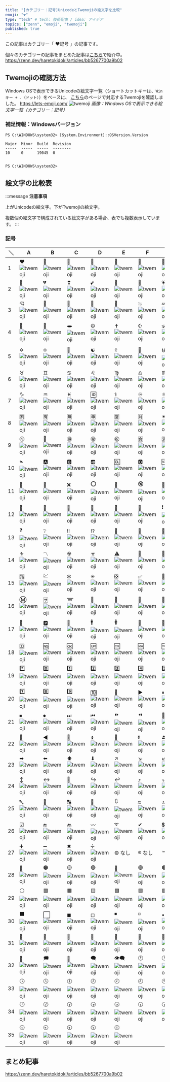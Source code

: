 ```yaml
---
title: "[カテゴリー：記号]UnicodeとTwemojiの絵文字を比較"
emoji: "❤"
type: "tech" # tech: 技術記事 / idea: アイデア
topics: ["zenn", "emoji", "twemoji"]
published: true
---
```

この記事はカテゴリー「 ❤記号 」の記事です。

個々のカテゴリーの記事をまとめた記事は[こちら](https://zenn.dev/haretokidoki/articles/bb5267700a9b02)で紹介中。
https://zenn.dev/haretokidoki/articles/bb5267700a9b02

## Twemojiの確認方法

Windows OSで表示できるUnicodeの絵文字一覧（ショートカットキーは、`Winキー + .（ドット）`）をベースに、
[こちら](https://lets-emoji.com/)のページで対応するTwemojiを確認しました。
https://lets-emoji.com/
![twemoji](https://storage.googleapis.com/zenn-user-upload/2dafae3ef9ac-20230517.png)
*画像：Windows OSで表示できる絵文字一覧（カテゴリー：記号）*

### 補足情報：Windowsバージョン

```powershell:Windows10 Pro
PS C:\WINDOWS\system32> [System.Environment]::OSVersion.Version

Major  Minor  Build  Revision
-----  -----  -----  --------
10     0      19045  0


PS C:\WINDOWS\system32>
```

## 絵文字の比較表

:::message
**注意事項**

上がUnicodeの絵文字。下がTwemojiの絵文字。

複数個の絵文字で構成されている絵文字がある場合、表でも複数表示しています。
:::
### 記号
| ＼ | A | B | C | D | E | F | G | H |
| ----- | ----- | ----- | ----- | ----- | ----- | ----- | ----- | ----- |
| 1 | ❤ ![twemoji](https://twemoji.maxcdn.com/v/14.0.2/72x72/2764.png) | 🧡 ![twemoji](https://twemoji.maxcdn.com/v/14.0.2/72x72/1f9e1.png) | 💛 ![twemoji](https://twemoji.maxcdn.com/v/14.0.2/72x72/1f49b.png) | 💚 ![twemoji](https://twemoji.maxcdn.com/v/14.0.2/72x72/1f49a.png) | 💙 ![twemoji](https://twemoji.maxcdn.com/v/14.0.2/72x72/1f499.png) | 💜 ![twemoji](https://twemoji.maxcdn.com/v/14.0.2/72x72/1f49c.png) | 🤎 ![twemoji](https://twemoji.maxcdn.com/v/14.0.2/72x72/1f90e.png) | 🖤 ![twemoji](https://twemoji.maxcdn.com/v/14.0.2/72x72/1f5a4.png) |
| 2 | 🤍 ![twemoji](https://twemoji.maxcdn.com/v/14.0.2/72x72/1f90d.png) | 💔 ![twemoji](https://twemoji.maxcdn.com/v/14.0.2/72x72/1f494.png) | ❣ ![twemoji](https://twemoji.maxcdn.com/v/14.0.2/72x72/2763.png) | 💕 ![twemoji](https://twemoji.maxcdn.com/v/14.0.2/72x72/1f495.png) | 💞 ![twemoji](https://twemoji.maxcdn.com/v/14.0.2/72x72/1f49e.png) | 💓 ![twemoji](https://twemoji.maxcdn.com/v/14.0.2/72x72/1f493.png) | 💗 ![twemoji](https://twemoji.maxcdn.com/v/14.0.2/72x72/1f497.png) | 💖 ![twemoji](https://twemoji.maxcdn.com/v/14.0.2/72x72/1f496.png) |
| 3 | 💘 ![twemoji](https://twemoji.maxcdn.com/v/14.0.2/72x72/1f498.png) | 💝 ![twemoji](https://twemoji.maxcdn.com/v/14.0.2/72x72/1f49d.png) | 💟 ![twemoji](https://twemoji.maxcdn.com/v/14.0.2/72x72/1f49f.png) | 💌 ![twemoji](https://twemoji.maxcdn.com/v/14.0.2/72x72/1f48c.png) | 💢 ![twemoji](https://twemoji.maxcdn.com/v/14.0.2/72x72/1f4a2.png) | 💥 ![twemoji](https://twemoji.maxcdn.com/v/14.0.2/72x72/1f4a5.png) | 💤 ![twemoji](https://twemoji.maxcdn.com/v/14.0.2/72x72/1f4a4.png) | 💦 ![twemoji](https://twemoji.maxcdn.com/v/14.0.2/72x72/1f4a6.png) |
| 4 | 💨 ![twemoji](https://twemoji.maxcdn.com/v/14.0.2/72x72/1f4a8.png) | 💫 ![twemoji](https://twemoji.maxcdn.com/v/14.0.2/72x72/1f4ab.png) | 🕳 ![twemoji](https://twemoji.maxcdn.com/v/14.0.2/72x72/1f573.png) | ☮ ![twemoji](https://twemoji.maxcdn.com/v/14.0.2/72x72/262e.png) | ✝ ![twemoji](https://twemoji.maxcdn.com/v/14.0.2/72x72/271d.png) | ☪ ![twemoji](https://twemoji.maxcdn.com/v/14.0.2/72x72/262a.png) | 🕉 ![twemoji](https://twemoji.maxcdn.com/v/14.0.2/72x72/1f549.png) | ☸ ![twemoji](https://twemoji.maxcdn.com/v/14.0.2/72x72/2638.png) |
| 5 | ✡ ![twemoji](https://twemoji.maxcdn.com/v/14.0.2/72x72/2721.png) | 🔯 ![twemoji](https://twemoji.maxcdn.com/v/14.0.2/72x72/1f52f.png) | 🕎 ![twemoji](https://twemoji.maxcdn.com/v/14.0.2/72x72/1f54e.png) | ☯ ![twemoji](https://twemoji.maxcdn.com/v/14.0.2/72x72/262f.png) | ☦ ![twemoji](https://twemoji.maxcdn.com/v/14.0.2/72x72/2626.png) | 🛐 ![twemoji](https://twemoji.maxcdn.com/v/14.0.2/72x72/1f6d0.png) | ⛎ ![twemoji](https://twemoji.maxcdn.com/v/14.0.2/72x72/26ce.png) | ♈ ![twemoji](https://twemoji.maxcdn.com/v/14.0.2/72x72/2648.png) |
| 6 | ♉ ![twemoji](https://twemoji.maxcdn.com/v/14.0.2/72x72/2649.png) | ♊ ![twemoji](https://twemoji.maxcdn.com/v/14.0.2/72x72/264a.png) | ♋ ![twemoji](https://twemoji.maxcdn.com/v/14.0.2/72x72/264b.png) | ♌ ![twemoji](https://twemoji.maxcdn.com/v/14.0.2/72x72/264c.png) | ♍ ![twemoji](https://twemoji.maxcdn.com/v/14.0.2/72x72/264d.png) | ♎ ![twemoji](https://twemoji.maxcdn.com/v/14.0.2/72x72/264e.png) | ♏ ![twemoji](https://twemoji.maxcdn.com/v/14.0.2/72x72/264f.png) | ♐ ![twemoji](https://twemoji.maxcdn.com/v/14.0.2/72x72/2650.png) |
| 7 | ♑ ![twemoji](https://twemoji.maxcdn.com/v/14.0.2/72x72/2651.png) | ♒ ![twemoji](https://twemoji.maxcdn.com/v/14.0.2/72x72/2652.png) | ♓ ![twemoji](https://twemoji.maxcdn.com/v/14.0.2/72x72/2653.png) | 🆔 ![twemoji](https://twemoji.maxcdn.com/v/14.0.2/72x72/1f194.png) | ⚕ ![twemoji](https://twemoji.maxcdn.com/v/14.0.2/72x72/2695.png) | ♾ ![twemoji](https://twemoji.maxcdn.com/v/14.0.2/72x72/267e.png) | ⚛ ![twemoji](https://twemoji.maxcdn.com/v/14.0.2/72x72/269b.png) | 🈳 ![twemoji](https://twemoji.maxcdn.com/v/14.0.2/72x72/1f233.png) |
| 8 | 🈹 ![twemoji](https://twemoji.maxcdn.com/v/14.0.2/72x72/1f239.png) | 🈶 ![twemoji](https://twemoji.maxcdn.com/v/14.0.2/72x72/1f236.png) | 🈚 ![twemoji](https://twemoji.maxcdn.com/v/14.0.2/72x72/1f21a.png) | 🈸 ![twemoji](https://twemoji.maxcdn.com/v/14.0.2/72x72/1f238.png) | 🈺 ![twemoji](https://twemoji.maxcdn.com/v/14.0.2/72x72/1f23a.png) | 🈷 ![twemoji](https://twemoji.maxcdn.com/v/14.0.2/72x72/1f237.png) | ✴ ![twemoji](https://twemoji.maxcdn.com/v/14.0.2/72x72/2734.png) | 🆚 ![twemoji](https://twemoji.maxcdn.com/v/14.0.2/72x72/1f19a.png) |
| 9 | 🉑 ![twemoji](https://twemoji.maxcdn.com/v/14.0.2/72x72/1f251.png) | 💮 ![twemoji](https://twemoji.maxcdn.com/v/14.0.2/72x72/1f4ae.png) | 🉐 ![twemoji](https://twemoji.maxcdn.com/v/14.0.2/72x72/1f250.png) | ㊙ ![twemoji](https://twemoji.maxcdn.com/v/14.0.2/72x72/3299.png) | ㊗ ![twemoji](https://twemoji.maxcdn.com/v/14.0.2/72x72/3297.png) | 🈴 ![twemoji](https://twemoji.maxcdn.com/v/14.0.2/72x72/1f234.png) | 🈵 ![twemoji](https://twemoji.maxcdn.com/v/14.0.2/72x72/1f235.png) | 🈲 ![twemoji](https://twemoji.maxcdn.com/v/14.0.2/72x72/1f232.png) |
| 10 | 🚼 ![twemoji](https://twemoji.maxcdn.com/v/14.0.2/72x72/1f6bc.png) | 🅰 ![twemoji](https://twemoji.maxcdn.com/v/14.0.2/72x72/1f170.png) | 🅱 ![twemoji](https://twemoji.maxcdn.com/v/14.0.2/72x72/1f171.png) | 🆎 ![twemoji](https://twemoji.maxcdn.com/v/14.0.2/72x72/1f18e.png) | 🆑 ![twemoji](https://twemoji.maxcdn.com/v/14.0.2/72x72/1f191.png) | 🅾 ![twemoji](https://twemoji.maxcdn.com/v/14.0.2/72x72/1f17e.png) | 🆘 ![twemoji](https://twemoji.maxcdn.com/v/14.0.2/72x72/1f198.png) | ⛔ ![twemoji](https://twemoji.maxcdn.com/v/14.0.2/72x72/26d4.png) |
| 11 | 🛑 ![twemoji](https://twemoji.maxcdn.com/v/14.0.2/72x72/1f6d1.png) | 📛 ![twemoji](https://twemoji.maxcdn.com/v/14.0.2/72x72/1f4db.png) | ❌ ![twemoji](https://twemoji.maxcdn.com/v/14.0.2/72x72/274c.png) | ⭕ ![twemoji](https://twemoji.maxcdn.com/v/14.0.2/72x72/2b55.png) | 🚫 ![twemoji](https://twemoji.maxcdn.com/v/14.0.2/72x72/1f6ab.png) | 🔇 ![twemoji](https://twemoji.maxcdn.com/v/14.0.2/72x72/1f507.png) | 🔕 ![twemoji](https://twemoji.maxcdn.com/v/14.0.2/72x72/1f515.png) | 🚭 ![twemoji](https://twemoji.maxcdn.com/v/14.0.2/72x72/1f6ad.png) |
| 12 | 🚷 ![twemoji](https://twemoji.maxcdn.com/v/14.0.2/72x72/1f6b7.png) | 🚯 ![twemoji](https://twemoji.maxcdn.com/v/14.0.2/72x72/1f6af.png) | 🚳 ![twemoji](https://twemoji.maxcdn.com/v/14.0.2/72x72/1f6b3.png) | 🚱 ![twemoji](https://twemoji.maxcdn.com/v/14.0.2/72x72/1f6b1.png) | 🔞 ![twemoji](https://twemoji.maxcdn.com/v/14.0.2/72x72/1f51e.png) | 📵 ![twemoji](https://twemoji.maxcdn.com/v/14.0.2/72x72/1f4f5.png) | ❗ ![twemoji](https://twemoji.maxcdn.com/v/14.0.2/72x72/2757.png) | ❕ ![twemoji](https://twemoji.maxcdn.com/v/14.0.2/72x72/2755.png) |
| 13 | ❓ ![twemoji](https://twemoji.maxcdn.com/v/14.0.2/72x72/2753.png) | ❔ ![twemoji](https://twemoji.maxcdn.com/v/14.0.2/72x72/2754.png) | ‼ ![twemoji](https://twemoji.maxcdn.com/v/14.0.2/72x72/203c.png) | ⁉ ![twemoji](https://twemoji.maxcdn.com/v/14.0.2/72x72/2049.png) | 💯 ![twemoji](https://twemoji.maxcdn.com/v/14.0.2/72x72/1f4af.png) | 🔅 ![twemoji](https://twemoji.maxcdn.com/v/14.0.2/72x72/1f505.png) | 🔆 ![twemoji](https://twemoji.maxcdn.com/v/14.0.2/72x72/1f506.png) | 🔱 ![twemoji](https://twemoji.maxcdn.com/v/14.0.2/72x72/1f531.png) |
| 14 | ⚜ ![twemoji](https://twemoji.maxcdn.com/v/14.0.2/72x72/269c.png) | 〽 ![twemoji](https://twemoji.maxcdn.com/v/14.0.2/72x72/303d.png) | ☢ ![twemoji](https://twemoji.maxcdn.com/v/14.0.2/72x72/2622.png) | ☣ ![twemoji](https://twemoji.maxcdn.com/v/14.0.2/72x72/2623.png) | ⚠ ![twemoji](https://twemoji.maxcdn.com/v/14.0.2/72x72/26a0.png) | 🚸 ![twemoji](https://twemoji.maxcdn.com/v/14.0.2/72x72/1f6b8.png) | 🔰 ![twemoji](https://twemoji.maxcdn.com/v/14.0.2/72x72/1f530.png) | ♻ ![twemoji](https://twemoji.maxcdn.com/v/14.0.2/72x72/267b.png) |
| 15 | 🈯 ![twemoji](https://twemoji.maxcdn.com/v/14.0.2/72x72/1f22f.png) | 💹 ![twemoji](https://twemoji.maxcdn.com/v/14.0.2/72x72/1f4b9.png) | ❇ ![twemoji](https://twemoji.maxcdn.com/v/14.0.2/72x72/2747.png) | ✳ ![twemoji](https://twemoji.maxcdn.com/v/14.0.2/72x72/2733.png) | ❎ ![twemoji](https://twemoji.maxcdn.com/v/14.0.2/72x72/274e.png) | ✅ ![twemoji](https://twemoji.maxcdn.com/v/14.0.2/72x72/2705.png) | 💠 ![twemoji](https://twemoji.maxcdn.com/v/14.0.2/72x72/1f4a0.png) | 🌐 ![twemoji](https://twemoji.maxcdn.com/v/14.0.2/72x72/1f310.png) |
| 16 | Ⓜ ![twemoji](https://twemoji.maxcdn.com/v/14.0.2/72x72/24c2.png) | 🈂 ![twemoji](https://twemoji.maxcdn.com/v/14.0.2/72x72/1f202.png) | ➿ ![twemoji](https://twemoji.maxcdn.com/v/14.0.2/72x72/27bf.png) | 🛂 ![twemoji](https://twemoji.maxcdn.com/v/14.0.2/72x72/1f6c2.png) | 🛃 ![twemoji](https://twemoji.maxcdn.com/v/14.0.2/72x72/1f6c3.png) | 🛄 ![twemoji](https://twemoji.maxcdn.com/v/14.0.2/72x72/1f6c4.png) | 🛅 ![twemoji](https://twemoji.maxcdn.com/v/14.0.2/72x72/1f6c5.png) | ♿ ![twemoji](https://twemoji.maxcdn.com/v/14.0.2/72x72/267f.png) |
| 17 | 🚾 ![twemoji](https://twemoji.maxcdn.com/v/14.0.2/72x72/1f6be.png) | 🅿 ![twemoji](https://twemoji.maxcdn.com/v/14.0.2/72x72/1f17f.png) | 🚰 ![twemoji](https://twemoji.maxcdn.com/v/14.0.2/72x72/1f6b0.png) | 🚹 ![twemoji](https://twemoji.maxcdn.com/v/14.0.2/72x72/1f6b9.png) | 🚺 ![twemoji](https://twemoji.maxcdn.com/v/14.0.2/72x72/1f6ba.png) | 🚻 ![twemoji](https://twemoji.maxcdn.com/v/14.0.2/72x72/1f6bb.png) | 🚮 ![twemoji](https://twemoji.maxcdn.com/v/14.0.2/72x72/1f6ae.png) | 📶 ![twemoji](https://twemoji.maxcdn.com/v/14.0.2/72x72/1f4f6.png) |
| 18 | 🈁 ![twemoji](https://twemoji.maxcdn.com/v/14.0.2/72x72/1f201.png) | 🆖 ![twemoji](https://twemoji.maxcdn.com/v/14.0.2/72x72/1f196.png) | 🆗 ![twemoji](https://twemoji.maxcdn.com/v/14.0.2/72x72/1f197.png) | 🆙 ![twemoji](https://twemoji.maxcdn.com/v/14.0.2/72x72/1f199.png) | 🆒 ![twemoji](https://twemoji.maxcdn.com/v/14.0.2/72x72/1f192.png) | 🆕 ![twemoji](https://twemoji.maxcdn.com/v/14.0.2/72x72/1f195.png) | 🆓 ![twemoji](https://twemoji.maxcdn.com/v/14.0.2/72x72/1f193.png) | #️⃣ ![twemoji](https://twemoji.maxcdn.com/v/14.0.2/72x72/23-20e3.png) |
| 19 | *️⃣ ![twemoji](https://twemoji.maxcdn.com/v/14.0.2/72x72/2a-20e3.png) | 0️⃣ ![twemoji](https://twemoji.maxcdn.com/v/14.0.2/72x72/30-20e3.png) | 1️⃣ ![twemoji](https://twemoji.maxcdn.com/v/14.0.2/72x72/31-20e3.png) | 2️⃣ ![twemoji](https://twemoji.maxcdn.com/v/14.0.2/72x72/32-20e3.png) | 3️⃣ ![twemoji](https://twemoji.maxcdn.com/v/14.0.2/72x72/33-20e3.png) | 4️⃣ ![twemoji](https://twemoji.maxcdn.com/v/14.0.2/72x72/34-20e3.png) | 5️⃣ ![twemoji](https://twemoji.maxcdn.com/v/14.0.2/72x72/35-20e3.png) | 6️⃣ ![twemoji](https://twemoji.maxcdn.com/v/14.0.2/72x72/36-20e3.png) |
| 20 | 7️⃣ ![twemoji](https://twemoji.maxcdn.com/v/14.0.2/72x72/37-20e3.png) | 8️⃣ ![twemoji](https://twemoji.maxcdn.com/v/14.0.2/72x72/38-20e3.png) | 9️⃣ ![twemoji](https://twemoji.maxcdn.com/v/14.0.2/72x72/39-20e3.png) | 🔟 ![twemoji](https://twemoji.maxcdn.com/v/14.0.2/72x72/1f51f.png) | 🔢 ![twemoji](https://twemoji.maxcdn.com/v/14.0.2/72x72/1f522.png) | ▶ ![twemoji](https://twemoji.maxcdn.com/v/14.0.2/72x72/25b6.png) | ⏸ ![twemoji](https://twemoji.maxcdn.com/v/14.0.2/72x72/23f8.png) | ⏯ ![twemoji](https://twemoji.maxcdn.com/v/14.0.2/72x72/23ef.png) |
| 21 | ⏹ ![twemoji](https://twemoji.maxcdn.com/v/14.0.2/72x72/23f9.png) | ⏺ ![twemoji](https://twemoji.maxcdn.com/v/14.0.2/72x72/23fa.png) | ⏭ ![twemoji](https://twemoji.maxcdn.com/v/14.0.2/72x72/23ed.png) | ⏮ ![twemoji](https://twemoji.maxcdn.com/v/14.0.2/72x72/23ee.png) | ⏩ ![twemoji](https://twemoji.maxcdn.com/v/14.0.2/72x72/23e9.png) | ⏪ ![twemoji](https://twemoji.maxcdn.com/v/14.0.2/72x72/23ea.png) | 🔀 ![twemoji](https://twemoji.maxcdn.com/v/14.0.2/72x72/1f500.png) | 🔁 ![twemoji](https://twemoji.maxcdn.com/v/14.0.2/72x72/1f501.png) |
| 22 | 🔂 ![twemoji](https://twemoji.maxcdn.com/v/14.0.2/72x72/1f502.png) | ◀ ![twemoji](https://twemoji.maxcdn.com/v/14.0.2/72x72/25c0.png) | 🔼 ![twemoji](https://twemoji.maxcdn.com/v/14.0.2/72x72/1f53c.png) | ⏫ ![twemoji](https://twemoji.maxcdn.com/v/14.0.2/72x72/23eb.png) | 🔽 ![twemoji](https://twemoji.maxcdn.com/v/14.0.2/72x72/1f53d.png) | ⏬ ![twemoji](https://twemoji.maxcdn.com/v/14.0.2/72x72/23ec.png) | ⏏ ![twemoji](https://twemoji.maxcdn.com/v/14.0.2/72x72/23cf.png) | 🎦 ![twemoji](https://twemoji.maxcdn.com/v/14.0.2/72x72/1f3a6.png) |
| 23 | ➡ ![twemoji](https://twemoji.maxcdn.com/v/14.0.2/72x72/27a1.png) | ⬅ ![twemoji](https://twemoji.maxcdn.com/v/14.0.2/72x72/2b05.png) | ⬆ ![twemoji](https://twemoji.maxcdn.com/v/14.0.2/72x72/2b06.png) | ⬇ ![twemoji](https://twemoji.maxcdn.com/v/14.0.2/72x72/2b07.png) | ↗ ![twemoji](https://twemoji.maxcdn.com/v/14.0.2/72x72/2197.png) | ↘ ![twemoji](https://twemoji.maxcdn.com/v/14.0.2/72x72/2198.png) | ↙ ![twemoji](https://twemoji.maxcdn.com/v/14.0.2/72x72/2199.png) | ↖ ![twemoji](https://twemoji.maxcdn.com/v/14.0.2/72x72/2196.png) |
| 24 | ↕ ![twemoji](https://twemoji.maxcdn.com/v/14.0.2/72x72/2195.png) | ↔ ![twemoji](https://twemoji.maxcdn.com/v/14.0.2/72x72/2194.png) | 🔄 ![twemoji](https://twemoji.maxcdn.com/v/14.0.2/72x72/1f504.png) | ↪ ![twemoji](https://twemoji.maxcdn.com/v/14.0.2/72x72/21aa.png) | ↩ ![twemoji](https://twemoji.maxcdn.com/v/14.0.2/72x72/21a9.png) | ⤴ ![twemoji](https://twemoji.maxcdn.com/v/14.0.2/72x72/2934.png) | ⤵ ![twemoji](https://twemoji.maxcdn.com/v/14.0.2/72x72/2935.png) | ℹ ![twemoji](https://twemoji.maxcdn.com/v/14.0.2/72x72/2139.png) |
| 25 | 🔤 ![twemoji](https://twemoji.maxcdn.com/v/14.0.2/72x72/1f524.png) | 🔡 ![twemoji](https://twemoji.maxcdn.com/v/14.0.2/72x72/1f521.png) | 🔠 ![twemoji](https://twemoji.maxcdn.com/v/14.0.2/72x72/1f520.png) | 🔣 ![twemoji](https://twemoji.maxcdn.com/v/14.0.2/72x72/1f523.png) | 🔃 ![twemoji](https://twemoji.maxcdn.com/v/14.0.2/72x72/1f503.png) | 🔛 ![twemoji](https://twemoji.maxcdn.com/v/14.0.2/72x72/1f51b.png) | 🔝 ![twemoji](https://twemoji.maxcdn.com/v/14.0.2/72x72/1f51d.png) | 🔜 ![twemoji](https://twemoji.maxcdn.com/v/14.0.2/72x72/1f51c.png) |
| 26 | ☑ ![twemoji](https://twemoji.maxcdn.com/v/14.0.2/72x72/2611.png) | 🔚 ![twemoji](https://twemoji.maxcdn.com/v/14.0.2/72x72/1f51a.png) | 🔙 ![twemoji](https://twemoji.maxcdn.com/v/14.0.2/72x72/1f519.png) | 〰 ![twemoji](https://twemoji.maxcdn.com/v/14.0.2/72x72/3030.png) | ➰ ![twemoji](https://twemoji.maxcdn.com/v/14.0.2/72x72/27b0.png) | ✔ ![twemoji](https://twemoji.maxcdn.com/v/14.0.2/72x72/2714.png) | 💲 ![twemoji](https://twemoji.maxcdn.com/v/14.0.2/72x72/1f4b2.png) | 💱 ![twemoji](https://twemoji.maxcdn.com/v/14.0.2/72x72/1f4b1.png) |
| 27 | ➕ ![twemoji](https://twemoji.maxcdn.com/v/14.0.2/72x72/2795.png) | ➖ ![twemoji](https://twemoji.maxcdn.com/v/14.0.2/72x72/2796.png) | ✖ ![twemoji](https://twemoji.maxcdn.com/v/14.0.2/72x72/2716.png) | ➗ ![twemoji](https://twemoji.maxcdn.com/v/14.0.2/72x72/2797.png) | © なし | ® なし | ™ なし | 🔘 ![twemoji](https://twemoji.maxcdn.com/v/14.0.2/72x72/1f518.png) |
| 28 | 🔴 ![twemoji](https://twemoji.maxcdn.com/v/14.0.2/72x72/1f534.png) | 🟠 ![twemoji](https://twemoji.maxcdn.com/v/14.0.2/72x72/1f7e0.png) | 🟡 ![twemoji](https://twemoji.maxcdn.com/v/14.0.2/72x72/1f7e1.png) | 🟢 ![twemoji](https://twemoji.maxcdn.com/v/14.0.2/72x72/1f7e2.png) | 🔵 ![twemoji](https://twemoji.maxcdn.com/v/14.0.2/72x72/1f535.png) | 🟣 ![twemoji](https://twemoji.maxcdn.com/v/14.0.2/72x72/1f7e3.png) | 🟤 ![twemoji](https://twemoji.maxcdn.com/v/14.0.2/72x72/1f7e4.png) | ⚫ ![twemoji](https://twemoji.maxcdn.com/v/14.0.2/72x72/26ab.png) |
| 29 | ⚪ ![twemoji](https://twemoji.maxcdn.com/v/14.0.2/72x72/26aa.png) | 🟥 ![twemoji](https://twemoji.maxcdn.com/v/14.0.2/72x72/1f7e5.png) | 🟧 ![twemoji](https://twemoji.maxcdn.com/v/14.0.2/72x72/1f7e7.png) | 🟨 ![twemoji](https://twemoji.maxcdn.com/v/14.0.2/72x72/1f7e8.png) | 🟩 ![twemoji](https://twemoji.maxcdn.com/v/14.0.2/72x72/1f7e9.png) | 🟦 ![twemoji](https://twemoji.maxcdn.com/v/14.0.2/72x72/1f7e6.png) | 🟪 ![twemoji](https://twemoji.maxcdn.com/v/14.0.2/72x72/1f7ea.png) | 🟫 ![twemoji](https://twemoji.maxcdn.com/v/14.0.2/72x72/1f7eb.png) |
| 30 | ⬛ ![twemoji](https://twemoji.maxcdn.com/v/14.0.2/72x72/2b1b.png) | ⬜ ![twemoji](https://twemoji.maxcdn.com/v/14.0.2/72x72/2b1c.png) | ◼ ![twemoji](https://twemoji.maxcdn.com/v/14.0.2/72x72/25fc.png) | ◻ ![twemoji](https://twemoji.maxcdn.com/v/14.0.2/72x72/25fb.png) | ◾ ![twemoji](https://twemoji.maxcdn.com/v/14.0.2/72x72/25fe.png) | ◽ ![twemoji](https://twemoji.maxcdn.com/v/14.0.2/72x72/25fd.png) | ▪ ![twemoji](https://twemoji.maxcdn.com/v/14.0.2/72x72/25aa.png) | ▫ ![twemoji](https://twemoji.maxcdn.com/v/14.0.2/72x72/25ab.png) |
| 31 | 🔶 ![twemoji](https://twemoji.maxcdn.com/v/14.0.2/72x72/1f536.png) | 🔸 ![twemoji](https://twemoji.maxcdn.com/v/14.0.2/72x72/1f538.png) | 🔷 ![twemoji](https://twemoji.maxcdn.com/v/14.0.2/72x72/1f537.png) | 🔹 ![twemoji](https://twemoji.maxcdn.com/v/14.0.2/72x72/1f539.png) | 🔺 ![twemoji](https://twemoji.maxcdn.com/v/14.0.2/72x72/1f53a.png) | 🔻 ![twemoji](https://twemoji.maxcdn.com/v/14.0.2/72x72/1f53b.png) | 🔲 ![twemoji](https://twemoji.maxcdn.com/v/14.0.2/72x72/1f532.png) | 🔳 ![twemoji](https://twemoji.maxcdn.com/v/14.0.2/72x72/1f533.png) |
| 32 | 💭 ![twemoji](https://twemoji.maxcdn.com/v/14.0.2/72x72/1f4ad.png) | 🗯 ![twemoji](https://twemoji.maxcdn.com/v/14.0.2/72x72/1f5ef.png) | 💬 ![twemoji](https://twemoji.maxcdn.com/v/14.0.2/72x72/1f4ac.png) | 🗨 ![twemoji](https://twemoji.maxcdn.com/v/14.0.2/72x72/1f5e8.png) | 👁‍🗨 ![twemoji](https://twemoji.maxcdn.com/v/14.0.2/72x72/1f441-200d-1f5e8.png) | 🕐 ![twemoji](https://twemoji.maxcdn.com/v/14.0.2/72x72/1f550.png) | 🕑 ![twemoji](https://twemoji.maxcdn.com/v/14.0.2/72x72/1f551.png) | 🕒 ![twemoji](https://twemoji.maxcdn.com/v/14.0.2/72x72/1f552.png) |
| 33 | 🕓 ![twemoji](https://twemoji.maxcdn.com/v/14.0.2/72x72/1f553.png) | 🕔 ![twemoji](https://twemoji.maxcdn.com/v/14.0.2/72x72/1f554.png) | 🕕 ![twemoji](https://twemoji.maxcdn.com/v/14.0.2/72x72/1f555.png) | 🕖 ![twemoji](https://twemoji.maxcdn.com/v/14.0.2/72x72/1f556.png) | 🕗 ![twemoji](https://twemoji.maxcdn.com/v/14.0.2/72x72/1f557.png) | 🕘 ![twemoji](https://twemoji.maxcdn.com/v/14.0.2/72x72/1f558.png) | 🕙 ![twemoji](https://twemoji.maxcdn.com/v/14.0.2/72x72/1f559.png) | 🕚 ![twemoji](https://twemoji.maxcdn.com/v/14.0.2/72x72/1f55a.png) |
| 34 | 🕛 ![twemoji](https://twemoji.maxcdn.com/v/14.0.2/72x72/1f55b.png) | 🕜 ![twemoji](https://twemoji.maxcdn.com/v/14.0.2/72x72/1f55c.png) | 🕝 ![twemoji](https://twemoji.maxcdn.com/v/14.0.2/72x72/1f55d.png) | 🕞 ![twemoji](https://twemoji.maxcdn.com/v/14.0.2/72x72/1f55e.png) | 🕟 ![twemoji](https://twemoji.maxcdn.com/v/14.0.2/72x72/1f55f.png) | 🕠 ![twemoji](https://twemoji.maxcdn.com/v/14.0.2/72x72/1f560.png) | 🕡 ![twemoji](https://twemoji.maxcdn.com/v/14.0.2/72x72/1f561.png) | 🕢 ![twemoji](https://twemoji.maxcdn.com/v/14.0.2/72x72/1f562.png) |
| 35 | 🕣	![twemoji](https://twemoji.maxcdn.com/v/14.0.2/72x72/1f563.png) | 🕤	![twemoji](https://twemoji.maxcdn.com/v/14.0.2/72x72/1f564.png) | 🕥	![twemoji](https://twemoji.maxcdn.com/v/14.0.2/72x72/1f565.png) | 🕦	![twemoji](https://twemoji.maxcdn.com/v/14.0.2/72x72/1f566.png) | 🕧	![twemoji](https://twemoji.maxcdn.com/v/14.0.2/72x72/1f567.png)

## まとめ記事

https://zenn.dev/haretokidoki/articles/bb5267700a9b02
